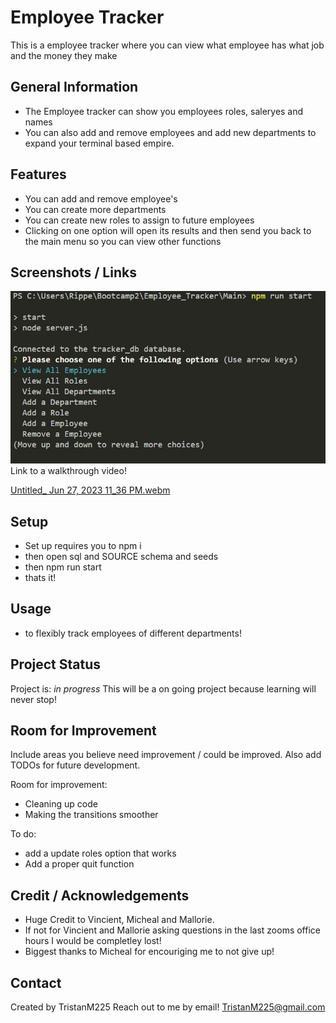# Employee Tracker
This is a employee tracker where you can view what employee has what job and the money they make


## General Information
- The Employee tracker can show you employees roles, saleryes and names
- You can also add and remove employees and add new departments to expand your terminal based empire.



## Features
- You can add and remove employee's
- You can create more departments
- You can create new roles to assign to future employees
- Clicking on one option will open its results and then send you back to the main menu so you can view other functions



## Screenshots / Links
![Screenshot of project](./Main/assets/employeeTracker.JPG)
Link to a walkthrough video!

[Untitled_ Jun 27, 2023 11_36 PM.webm](https://github.com/TristanM225/Employee_Tracker/assets/126945628/ddf8cc2a-ad9f-4882-b94c-92e681b719f5)

 



## Setup
- Set up requires you to npm i
- then open sql and SOURCE schema and seeds
- then npm run start
- thats it!

## Usage
- to flexibly track employees of different departments!


## Project Status
Project is: _in progress_ 
This will be a on going project because learning will never stop!

## Room for Improvement
Include areas you believe need improvement / could be improved. Also add TODOs for future development.

Room for improvement:
- Cleaning up code
- Making the transitions smoother

To do:
- add a update roles option that works
- Add a proper quit function

## Credit / Acknowledgements 
- Huge Credit to Vincient, Micheal and Mallorie. 
- If not for Vincient and Mallorie asking questions in the last zooms office hours I would be completley lost! 
- Biggest thanks to Micheal for encouriging me to not give up!

## Contact
Created by TristanM225 Reach out to me by email! TristanM225@gmail.com
